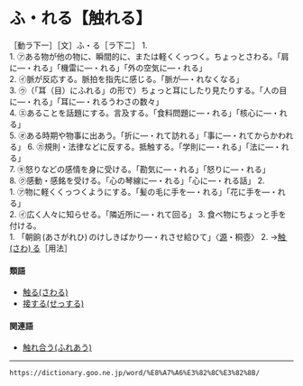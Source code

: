 # ふ・れる【触れる】

［動ラ下一］［文］ふ・る［ラ下二］
1.      
    1.  ㋐ある物が他の物に、瞬間的に、または軽くくっつく。ちょっとさわる。「肩に―・れる」「機雷に―・れる」「外の空気に―・れる」        
    2.  ㋑脈が反応する。脈拍を指先に感じる。「脈が―・れなくなる」        
    3.  ㋒（「耳（目）にふれる」の形で）ちょっと耳にしたり見たりする。「人の目に―・れる」「耳に―・れるうわさの数々」        
    4.  ㋓あることを話題にする。言及する。「食料問題に―・れる」「核心に―・れる」    
    5.  ㋔ある時期や物事に出あう。「折に―・れて訪れる」「事に―・れてからかわれる」 
    6.  ㋕規則・法律などに反する。抵触する。「学則に―・れる」「法に―・れる」        
    7.  ㋖怒りなどの感情を身に受ける。「勘気に―・れる」「怒りに―・れる」        
    8.  ㋗感動・感銘を受ける。「心の琴線に―・れる」「心に―・れる話」
2.     
    1.  ㋐物に軽くくっつくようにする。「髪の毛に手を―・れる」「花に手を―・れる」     
    2.  ㋑広く人々に知らせる。「隣近所に―・れて回る」
3. 食べ物にちょっと手を付ける。    
    1.  「朝餉 (あさがれひ) のけしきばかり―・れさせ給ひて」〈[源](https://dictionary.goo.ne.jp/word/%E6%BA%90%E6%B0%8F%E7%89%A9%E8%AA%9E/#jn-69890)・桐壺〉
    2.  →[触 (さわ) る](https://dictionary.goo.ne.jp/word/%E8%A7%A6%E3%82%8B_%28%E3%81%95%E3%82%8F%E3%82%8B%29/#jn-90015)［用法］
        

#### 類語

-   [触る(さわる)](https://dictionary.goo.ne.jp/word/%E8%A7%A6%E3%82%8B_%28%E3%81%95%E3%82%8F%E3%82%8B%29/#jn-90015)
-   [接する(せっする)](https://dictionary.goo.ne.jp/word/%E6%8E%A5%E3%81%99%E3%82%8B/#jn-124552)

#### 関連語

-   [触れ合う(ふれあう)](https://dictionary.goo.ne.jp/word/%E8%A7%A6%E5%90%88%E3%81%86/#jn-196290)

---
`https://dictionary.goo.ne.jp/word/%E8%A7%A6%E3%82%8C%E3%82%8B/`
